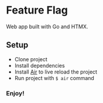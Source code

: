 # Feature Flag
Web app built with Go and HTMX.

## Setup
- Clone project
- Install dependencies
- Install [Air](https://github.com/air-verse/air) to live reload the project
- Run project with `$ air` command

### Enjoy!
